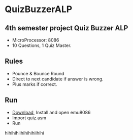 # QuizBuzzerALP
## 4th semester project Quiz Buzzer ALP
* MicroProcessor: 8086
* 10 Questions, 1 Quiz Master.

## **Rules**
* Pounce & Bounce Round 
* Direct to next candidate if answer is wrong.
* Plus marks if correct.

## Run
* [Download](https://download.cnet.com/Emu8086-Microprocessor-Emulator/3000-2069_4-10392690.html), Install and open emu8086
* Import quiz.asm
* Run

hihihihiihihihihiihihi
